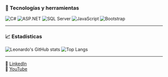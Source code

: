 ### 🧰 Tecnologías y herramientas

![C#](https://img.shields.io/badge/C%23-239120?logo=c-sharp&logoColor=white&style=flat-square)
![ASP.NET](https://img.shields.io/badge/ASP.NET-512BD4?logo=.net&logoColor=white&style=flat-square)
![SQL Server](https://img.shields.io/badge/SQL%20Server-CC2927?logo=microsoftsqlserver&logoColor=white&style=flat-square)
![JavaScript](https://img.shields.io/badge/JavaScript-F7DF1E?logo=javascript&logoColor=black&style=flat-square)
![Bootstrap](https://img.shields.io/badge/Bootstrap-563D7C?logo=bootstrap&logoColor=white&style=flat-square)

---

### 📈 Estadísticas

![Leonardo's GitHub stats](https://github-readme-stats.vercel.app/api?username=leonardomedranotorres&show_icons=true&theme=radical)
![Top Langs](https://github-readme-stats.vercel.app/api/top-langs/?username=leonardomedranotorres&layout=compact&theme=radical)

---

🔗 [LinkedIn](https://www.linkedin.com/in/leonardomedranotorres)  
🎥 [YouTube](https://www.youtube.com/@leonardomedranotorres)
